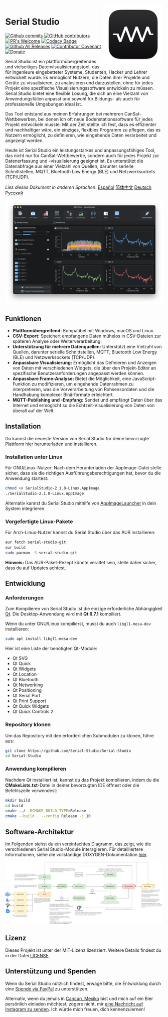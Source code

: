 <a href="#">
    <img width="192px" height="192px" src="/doc/icon.svg" align="right" />
</a>

# Serial Studio

[![Github commits](https://img.shields.io/github/last-commit/Serial-Studio/Serial-Studio)](https://github.com/Serial-Studio/Serial-Studio/commits/master)
[![GitHub contributors](https://img.shields.io/github/contributors/Serial-Studio/Serial-Studio)](https://github.com/Serial-Studio/Serial-Studio/graphs/contributors)
[![PR's Welcome](https://img.shields.io/badge/PRs-welcome-brightgreen.svg?style=flat)](https://github.com/Serial-Studio/Serial-Studio/pull/new)
[![Codacy Badge](https://app.codacy.com/project/badge/Grade/4b6f3ce14a684704980fea31d8c1632e)](https://www.codacy.com/gh/Serial-Studio/Serial-Studio/dashboard?utm_source=github.com&amp;utm_medium=referral&amp;utm_content=Serial-Studio/Serial-Studio&amp;utm_campaign=Badge_Grade)
[![Github All Releases](https://img.shields.io/github/downloads/Serial-Studio/Serial-Studio/total.svg)](https://github.com/Serial-Studio/Serial-Studio/releases/)
[![Contributor Covenant](https://img.shields.io/badge/Contributor%20Covenant-v1.4%20adopted-ff69b4.svg)](CODE_OF_CONDUCT.md)
[![Donate](https://img.shields.io/badge/Donate-PayPal-green.svg)](https://www.paypal.com/donate?hosted_button_id=XN68J47QJKYDE)

Serial Studio ist ein plattformübergreifendes und vielseitiges Datenvisualisierungstool, das für Ingenieure eingebetteter Systeme, Studenten, Hacker und Lehrer entwickelt wurde. Es ermöglicht Nutzern, die Daten ihrer Projekte und Geräte zu visualisieren, zu analysieren und darzustellen, ohne für jedes Projekt eine spezifische Visualisierungssoftware entwickeln zu müssen. Serial Studio bietet eine flexible Lösung, die sich an eine Vielzahl von Anwendungsfällen anpasst und sowohl für Bildungs- als auch für professionelle Umgebungen ideal ist.

Das Tool entstand aus meinen Erfahrungen bei mehreren CanSat-Wettbewerben, bei denen ich oft neue Bodenstationssoftware für jedes Projekt entwickeln musste. Mit der Zeit stellte ich fest, dass es effizienter und nachhaltiger wäre, ein einziges, flexibles Programm zu pflegen, das es Nutzern ermöglicht, zu definieren, wie eingehende Daten verarbeitet und angezeigt werden.

Heute ist Serial Studio ein leistungsstarkes und anpassungsfähiges Tool, das nicht nur für CanSat-Wettbewerbe, sondern auch für jedes Projekt zur Datenerfassung und -visualisierung geeignet ist. Es unterstützt die Datenabfrage aus einer Vielzahl von Quellen, darunter serielle Schnittstellen, MQTT, Bluetooth Low Energy (BLE) und Netzwerksockets (TCP/UDP).

*Lies dieses Dokument in anderen Sprachen*: [Español](doc/README_ES.md) [简体中文](doc/README_ZH.md) [Deutsch](doc/README_DE.md) [Русский](doc/README_RU.md)

![Software-Benutzung](doc/screenshot.png)

## Funktionen

- **Plattformübergreifend:** Kompatibel mit Windows, macOS und Linux.
- **CSV-Export:** Speichert empfangene Daten mühelos in CSV-Dateien zur späteren Analyse oder Weiterverarbeitung.
- **Unterstützung für mehrere Datenquellen:** Unterstützt eine Vielzahl von Quellen, darunter serielle Schnittstellen, MQTT, Bluetooth Low Energy (BLE) und Netzwerksockets (TCP/UDP).
- **Anpassbare Visualisierung:** Ermöglicht das Definieren und Anzeigen von Daten mit verschiedenen Widgets, die über den Projekt-Editor an spezifische Benutzeranforderungen angepasst werden können.
- **Anpassbare Frame-Analyse:** Bietet die Möglichkeit, eine JavaScript-Funktion zu modifizieren, um eingehende Datenrahmen zu interpretieren, was die Vorverarbeitung von Rohsensordaten und die Handhabung komplexer Binärformate erleichtert.
- **MQTT-Publishing und -Empfang:** Sendet und empfängt Daten über das Internet und ermöglicht so die Echtzeit-Visualisierung von Daten von überall auf der Welt.

## Installation

Du kannst die neueste Version von Serial Studio für deine bevorzugte Plattform [hier](https://github.com/Serial-Studio/Serial-Studio/releases/latest) herunterladen und installieren.

### Installation unter Linux

Für GNU/Linux-Nutzer: Nach dem Herunterladen der AppImage-Datei stelle sicher, dass sie die richtigen Ausführungsberechtigungen hat, bevor du die Anwendung startest:

```bash
chmod +x SerialStudio-2.1.0-Linux.AppImage
./SerialStudio-2.1.0-Linux.AppImage
```

Alternativ kannst du Serial Studio mithilfe von [AppImageLauncher](https://github.com/TheAssassin/AppImageLauncher/) in dein System integrieren.

### Vorgefertigte Linux-Pakete

Für Arch-Linux-Nutzer kannst du Serial Studio über das AUR installieren:

```bash
aur fetch serial-studio-git
aur build
sudo pacman -S serial-studio-git
```

**Hinweis:** Das AUR-Paket-Rezept könnte veraltet sein, stelle daher sicher, dass du auf Updates achtest.

## Entwicklung

### Anforderungen

Zum Kompilieren von Serial Studio ist die einzige erforderliche Abhängigkeit [Qt](http://www.qt.io/download-open-source/). Die Desktop-Anwendung wird mit **Qt 6.7.1** kompiliert.

Wenn du unter GNU/Linux kompilierst, musst du auch `libgl1-mesa-dev` installieren:

```bash
sudo apt install libgl1-mesa-dev
```

Hier ist eine Liste der benötigten Qt-Module:

- Qt SVG
- Qt Quick
- Qt Widgets
- Qt Location
- Qt Bluetooth
- Qt Networking
- Qt Positioning
- Qt Serial Port
- Qt Print Support
- Qt Quick Widgets
- Qt Quick Controls 2

### Repository klonen

Um das Repository mit den erforderlichen Submodulen zu klonen, führe aus:

```bash
git clone https://github.com/Serial-Studio/Serial-Studio
cd Serial-Studio
```

### Anwendung kompilieren

Nachdem Qt installiert ist, kannst du das Projekt kompilieren, indem du die **CMakeLists.txt**-Datei in deiner bevorzugten IDE öffnest oder die Befehlszeile verwendest:

```bash
mkdir build
cd build 
cmake ../ -DCMAKE_BUILD_TYPE=Release
cmake --build . --config Release -j 10
```

## Software-Architektur

Im Folgenden siehst du ein vereinfachtes Diagramm, das zeigt, wie die verschiedenen Serial Studio-Module interagieren. Für detailliertere Informationen, siehe die vollständige DOXYGEN-Dokumentation [hier](https://serial-studio.github.io/hackers/).

![Architektur](doc/architecture/architecture.png)

## Lizenz

Dieses Projekt ist unter der MIT-Lizenz lizenziert. Weitere Details findest du in der Datei [LICENSE](LICENSE.md).

## Unterstützung und Spenden

Wenn du Serial Studio nützlich findest, erwäge bitte, die Entwicklung durch eine [Spende via PayPal](https://www.paypal.com/donate?hosted_button_id=XN68J47QJKYDE) zu unterstützen.

Alternativ, wenn du jemals in [Cancún, Mexiko](https://de.wikipedia.org/wiki/Canc%C3%BAn) bist und mich auf ein Bier persönlich einladen möchtest, zögere nicht, mir [eine Nachricht auf Instagram zu senden](https://instagram.com/aspatru). Ich würde mich freuen, dich kennenzulernen!
